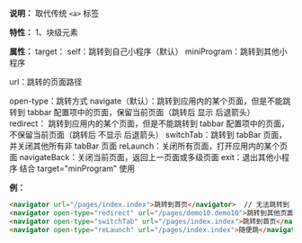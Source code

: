**说明：** 取代传统 `<a>` 标签

**特性：**
  1、块级元素

**属性：**
  target：
    self：跳转到自己小程序（默认）
    miniProgram：跳转到其他小程序

  url：跳转的页面路径

  open-type：跳转方式
    navigate（默认）：跳转到应用内的某个页面，但是不能跳转到 tabbar 配置项中的页面，保留当前页面（跳转后 显示 后退箭头）
    redirect：       跳转到应用内的某个页面，但是不能跳转到 tabbar 配置项中的页面，不保留当前页面（跳转后 不显示 后退箭头）
    switchTab：跳转到 tabBar 页面，并关闭其他所有非 tabBar 页面
    reLaunch：关闭所有页面，打开应用内的某个页面
    navigateBack：关闭当前页面，返回上一页面或多级页面
    exit：退出其他小程序 结合 target="minProgram" 使用

**例：**
  ```html
  <navigator url="/pages/index.index">跳转到首页</navigator>  // 无法跳转到 tabbar 页面，即使点击了也不会生效
  <navigator open-type="redirect" url="/pages/demo10.demo10">跳转到其他页面</navigator>
  <navigator open-type="switchTab" url="/pages/index.index">跳转到首页</navigator>
  <navigator open-type="reLaunch" url="/pages/index.index">随便跳</navigator>
  ```